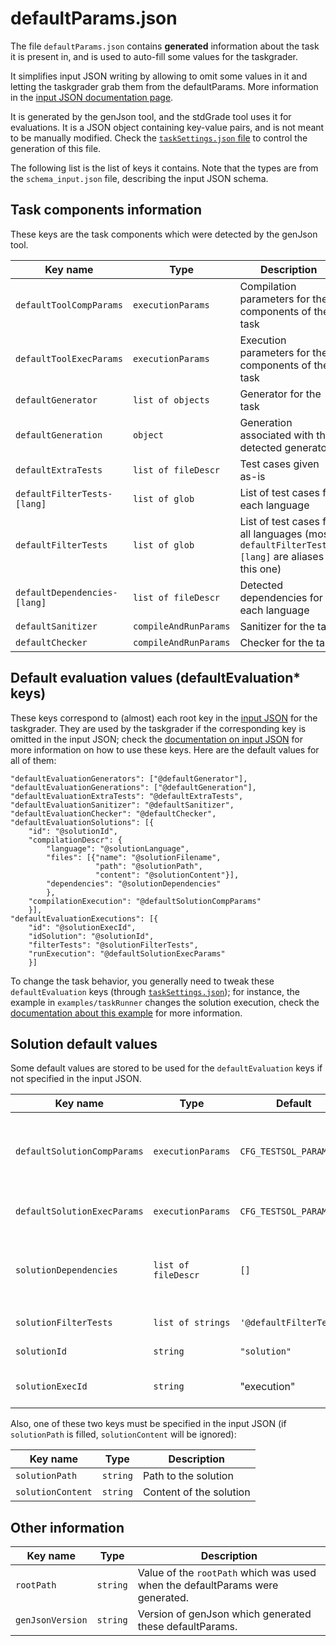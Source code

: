 # defaultParams.json

The file `defaultParams.json` contains **generated** information about the task it is present in, and is used to auto-fill some values for the taskgrader.

It simplifies input JSON writing by allowing to omit some values in it and letting the taskgrader grab them from the defaultParams. More information in the [input JSON documentation page](inputjson.md).

It is generated by the genJson tool, and the stdGrade tool uses it for evaluations. It is a JSON object containing key-value pairs, and is not meant to be manually modified. Check the [`taskSettings.json` file](tasksettings.md) to control the generation of this file.

The following list is the list of keys it contains. Note that the types are from the `schema_input.json` file, describing the input JSON schema.

## Task components information

These keys are the task components which were detected by the genJson tool.

Key name | Type | Description
-------- | ---- | -----------
`defaultToolCompParams` | `executionParams` | Compilation parameters for the components of the task
`defaultToolExecParams` | `executionParams` | Execution parameters for the components of the task
`defaultGenerator` | `list of objects` | Generator for the task
`defaultGeneration` | `object` | Generation associated with the detected generator
`defaultExtraTests` | `list of fileDescr` | Test cases given as-is
`defaultFilterTests-[lang]` | `list of glob` | List of test cases for each language
`defaultFilterTests` | `list of glob` | List of test cases for all languages (most `defaultFilterTests-[lang]` are aliases to this one)
`defaultDependencies-[lang]` | `list of fileDescr` | Detected dependencies for each language
`defaultSanitizer` | `compileAndRunParams` | Sanitizer for the task
`defaultChecker` | `compileAndRunParams` | Checker for the task

## Default evaluation values (defaultEvaluation\* keys)

These keys correspond to (almost) each root key in the [input JSON](inputjson.md) for the taskgrader. They are used by the taskgrader if the corresponding key is omitted in the input JSON; check the [documentation on input JSON](inputjson.md) for more information on how to use these keys. Here are the default values for all of them:


    "defaultEvaluationGenerators": ["@defaultGenerator"],
    "defaultEvaluationGenerations": ["@defaultGeneration"],
    "defaultEvaluationExtraTests": "@defaultExtraTests",
    "defaultEvaluationSanitizer": "@defaultSanitizer",
    "defaultEvaluationChecker": "@defaultChecker",
    "defaultEvaluationSolutions": [{
        "id": "@solutionId",
        "compilationDescr": {
            "language": "@solutionLanguage",
            "files": [{"name": "@solutionFilename",
                       "path": "@solutionPath",
                       "content": "@solutionContent"}],
            "dependencies": "@solutionDependencies"
            },
        "compilationExecution": "@defaultSolutionCompParams"
        }],
    "defaultEvaluationExecutions": [{
        "id": "@solutionExecId",
        "idSolution": "@solutionId",
        "filterTests": "@solutionFilterTests",
        "runExecution": "@defaultSolutionExecParams"
        }]

To change the task behavior, you generally need to tweak these `defaultEvaluation` keys (through [`taskSettings.json`](tasksettings.md)); for instance, the example in `examples/taskRunner` changes the solution execution, check the [documentation about this example](writing.md) for more information.

## Solution default values

Some default values are stored to be used for the `defaultEvaluation` keys if not specified in the input JSON.

Key name | Type | Default | Description
-------- | ---- | ------- | -----------
`defaultSolutionCompParams` | `executionParams` | `CFG_TESTSOL_PARAMS` | Compilation parameters for the solution (defaults to those specified in `CFG_TESTSOL_PARAMS` in genJson's `config.py`)
`defaultSolutionExecParams` | `executionParams` | `CFG_TESTSOL_PARAMS` | Execution parameters for the solution (same as above)
`solutionDependencies` | `list of fileDescr` | `[]` | List of dependencies for the solution (should be set to `'@defaultDependencies-[lang]'` in the input JSON)
`solutionFilterTests` | `list of strings` | `'@defaultFilterTests'` | List of test cases to use on the solution
`solutionId` | `string` | `"solution"` | Internal ID for the solution
`solutionExecId` | `string` | "execution" | Internal ID for the execution of the solution

Also, one of these two keys must be specified in the input JSON (if `solutionPath` is filled, `solutionContent` will be ignored):

Key name | Type | Description
-------- | ---- | -----------
`solutionPath` | `string` | Path to the solution
`solutionContent` | `string` | Content of the solution

## Other information

Key name | Type | Description
-------- | ---- | -----------
`rootPath` | `string` | Value of the `rootPath` which was used when the defaultParams were generated.
`genJsonVersion` | `string` | Version of genJson which generated these defaultParams.

